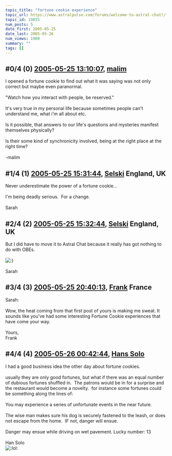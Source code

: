 ```yaml
---
topic_title: "fortune cookie experience"
topic_url: https://www.astralpulse.com/forums/welcome-to-astral-chat!/fortune-cookie-experience
topic_id: 19035
num_posts: 5
date_first: 2005-05-25
date_last: 2005-05-26
num_views: 1980
summary: ""
tags: []
---
```


## \#0/4 (0) [2005-05-25 13:10:07](https://www.astralpulse.com/forums/index.php?msg=164109), [malim](https://www.astralpulse.com/forums/profile/?u=8384)  ##
<section>
I opened a fortune cookie to find out what it was saying was not only correct but maybe even paranormal.
<br>
<br>
"Watch how you interact with people, be reserved."
<br>
<br>
It's very true in my personal life because sometimes people can't understand me, what i'm all about etc.
<br>
<br>
Is it possible, that answers to our life's questions and mysteries manifest themselves physically?
<br>
<br>
Is their some kind of synchronicity involved, being at the right place at the right time?
<br>
<br>
-malim
</section>

## \#1/4 (1) [2005-05-25 15:31:44](https://www.astralpulse.com/forums/index.php?msg=164129), [Selski](https://www.astralpulse.com/forums/profile/?u=6012) England, UK ##
<section>
Never underestimate the power of a fortune cookie...
<br>
<br>
I'm being deadly serious.  For a change.
<br>
<br>
Sarah
</section>

## \#2/4 (2) [2005-05-25 15:32:44](https://www.astralpulse.com/forums/index.php?msg=164130), [Selski](https://www.astralpulse.com/forums/profile/?u=6012) England, UK ##
<section>
But I did have to move it to Astral Chat because it really has got nothing to do with OBEs.
<br>
<br>
<img alt=":)" class="smiley" src="https://www.astralpulse.com/forums/Smileys/fugue/smiley.png" title="Smiley"/>
<br>
<br>
Sarah
</section>

## \#3/4 (3) [2005-05-25 20:40:13](https://www.astralpulse.com/forums/index.php?msg=164171), [Frank](https://www.astralpulse.com/forums/profile/?u=359) France ##
<section>
Sarah:
<br>
<br>
Wow, the heat coming from that first post of yours is making me sweat. It sounds like you've had some interesting Fortune Cookie experiences that have come your way.
<br>
<br>
Yours,
<br>
Frank
</section>

## \#4/4 (4) [2005-05-26 00:42:44](https://www.astralpulse.com/forums/index.php?msg=164201), [Hans Solo](https://www.astralpulse.com/forums/profile/?u=8848)  ##
<section>
I had a good business idea the other day about fortune cookies.
<br>
<br>
usually they are only good fortunes, but what if there was an equal number of dubious fortunes shuffled in.  The patrons would be in for a surprise and the restaurant would become a novelty.  for instance some fortunes could be something along the lines of:
<br>
<br>
You may experience a series of unfortunate events in the near future.
<br>
<br>
The wise man makes sure his dog is securely fastened to the leash, or does not escape from the home.  IF not, danger will ensue.
<br>
<br>
Danger may ensue while driving on wet pavement. Lucky number: 13
<br>
<br>
Han Solo
<br>
<img alt=":lol:" class="smiley" src="https://www.astralpulse.com/forums/Smileys/fugue/cheesy.png" title="Cheesy"/>
</section>